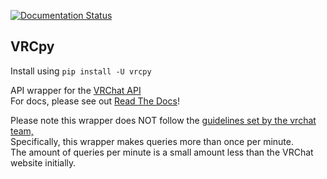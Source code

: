 [![Documentation Status](https://readthedocs.org/projects/vrcpy/badge/?version=latest)](https://vrcpy.readthedocs.io/en/latest/?badge=latest) 

## VRCpy

Install using `pip install -U vrcpy`

API wrapper for the [VRChat API](https://vrchatapi.github.io)  
For docs, please see out [Read The Docs](https://vrcpy.readthedocs.io/en/latest/?)!

Please note this wrapper does NOT follow the [guidelines set by the vrchat team,](https://vrchatapi.github.io/#/?id=disclaimer)  
Specifically, this wrapper makes queries more than once per minute.  
The amount of queries per minute is a small amount less than the VRChat website initially.  
